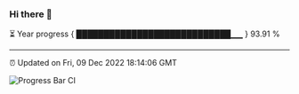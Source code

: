 ### Hi there 👋

⏳ Year progress { ████████████████████████████▁▁ } 93.91 %

---

⏰ Updated on Fri, 09 Dec 2022 18:14:06 GMT

![Progress Bar CI](https://github.com/liununu/liununu/workflows/Progress%20Bar%20CI/badge.svg)
